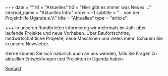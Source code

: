 +++
date = ""
h1 = "Aktuelles"
h3 = "Hier gibt es immer was Neues ..."
internal_name = "Aktuelles Intro"
order = -1
subtitle = "... von der Projekthilfe Uganda e.V."
title = "Aktuelles"
type = "article"

+++
In unseren Rundbriefen informieren wir mehrmals im Jahr über laufende Projekte und neue Vorhaben. Über Baufortschritte, landwirtschafltiche Projekte, neue Maschinen und vieles mehr. Schauen Sie in unsere Newsletter.

Gerne können Sie sich natürlich auch an uns wenden, falls Sie Fragen zu aktuellen Entwicklungen und Projekten in Uganda haben.

[Kontakt](/verein/kontakt "Kontaktinformationen")